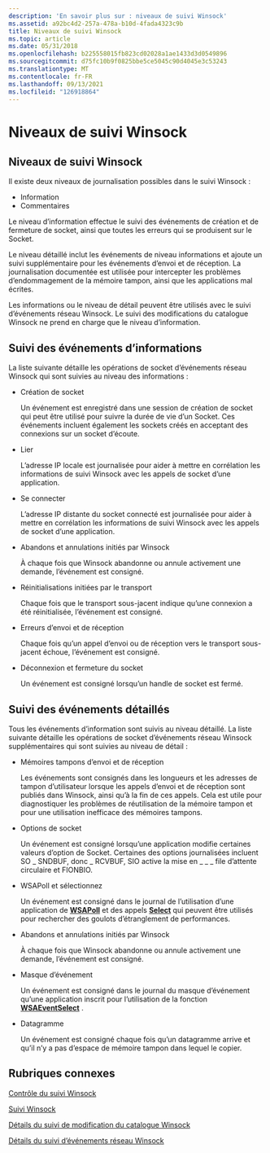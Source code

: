 ```yaml
---
description: 'En savoir plus sur : niveaux de suivi Winsock'
ms.assetid: a92bc4d2-257a-478a-b10d-4fada4323c9b
title: Niveaux de suivi Winsock
ms.topic: article
ms.date: 05/31/2018
ms.openlocfilehash: b225558015fb823cd02028a1ae1433d3d0549896
ms.sourcegitcommit: d75fc10b9f0825bbe5ce5045c90d4045e3c53243
ms.translationtype: MT
ms.contentlocale: fr-FR
ms.lasthandoff: 09/13/2021
ms.locfileid: "126918864"
---
```

# <a name="winsock-tracing-levels"></a>Niveaux de suivi Winsock

## <a name="levels-of-winsock-tracing"></a>Niveaux de suivi Winsock

Il existe deux niveaux de journalisation possibles dans le suivi Winsock :

-   Information
-   Commentaires

Le niveau d’information effectue le suivi des événements de création et de fermeture de socket, ainsi que toutes les erreurs qui se produisent sur le Socket.

Le niveau détaillé inclut les événements de niveau informations et ajoute un suivi supplémentaire pour les événements d’envoi et de réception. La journalisation documentée est utilisée pour intercepter les problèmes d’endommagement de la mémoire tampon, ainsi que les applications mal écrites.

Les informations ou le niveau de détail peuvent être utilisés avec le suivi d’événements réseau Winsock. Le suivi des modifications du catalogue Winsock ne prend en charge que le niveau d’information.

## <a name="information-event-tracing"></a>Suivi des événements d’informations

La liste suivante détaille les opérations de socket d’événements réseau Winsock qui sont suivies au niveau des informations :

-   Création de socket

    Un événement est enregistré dans une session de création de socket qui peut être utilisé pour suivre la durée de vie d’un Socket. Ces événements incluent également les sockets créés en acceptant des connexions sur un socket d’écoute.

-   Lier

    L’adresse IP locale est journalisée pour aider à mettre en corrélation les informations de suivi Winsock avec les appels de socket d’une application.

-   Se connecter

    L’adresse IP distante du socket connecté est journalisée pour aider à mettre en corrélation les informations de suivi Winsock avec les appels de socket d’une application.

-   Abandons et annulations initiés par Winsock

    À chaque fois que Winsock abandonne ou annule activement une demande, l’événement est consigné.

-   Réinitialisations initiées par le transport

    Chaque fois que le transport sous-jacent indique qu’une connexion a été réinitialisée, l’événement est consigné.

-   Erreurs d’envoi et de réception

    Chaque fois qu’un appel d’envoi ou de réception vers le transport sous-jacent échoue, l’événement est consigné.

-   Déconnexion et fermeture du socket

    Un événement est consigné lorsqu’un handle de socket est fermé.

## <a name="verbose-event-tracing"></a>Suivi des événements détaillés

Tous les événements d’information sont suivis au niveau détaillé. La liste suivante détaille les opérations de socket d’événements réseau Winsock supplémentaires qui sont suivies au niveau de détail :

-   Mémoires tampons d’envoi et de réception

    Les événements sont consignés dans les longueurs et les adresses de tampon d’utilisateur lorsque les appels d’envoi et de réception sont publiés dans Winsock, ainsi qu’à la fin de ces appels. Cela est utile pour diagnostiquer les problèmes de réutilisation de la mémoire tampon et pour une utilisation inefficace des mémoires tampons.

-   Options de socket

    Un événement est consigné lorsqu’une application modifie certaines valeurs d’option de Socket. Certaines des options journalisées incluent SO \_ SNDBUF, donc \_ RCVBUF, SIO active la mise en \_ \_ \_ file d’attente circulaire et FIONBIO.

-   WSAPoll et sélectionnez

    Un événement est consigné dans le journal de l’utilisation d’une application de [**WSAPoll**](/windows/win32/api/winsock2/nf-winsock2-wsapoll) et des appels [**Select**](/windows/desktop/api/Winsock2/nf-winsock2-select) qui peuvent être utilisés pour rechercher des goulots d’étranglement de performances.

-   Abandons et annulations initiés par Winsock

    À chaque fois que Winsock abandonne ou annule activement une demande, l’événement est consigné.

-   Masque d’événement

    Un événement est consigné dans le journal du masque d’événement qu’une application inscrit pour l’utilisation de la fonction [**WSAEventSelect**](/windows/desktop/api/Winsock2/nf-winsock2-wsaeventselect) .

-   Datagramme

    Un événement est consigné chaque fois qu’un datagramme arrive et qu’il n’y a pas d’espace de mémoire tampon dans lequel le copier.

## <a name="related-topics"></a>Rubriques connexes

<dl> <dt>

[Contrôle du suivi Winsock](control-of-winsock-tracing.md)
</dt> <dt>

[Suivi Winsock](winsock-tracing.md)
</dt> <dt>

[Détails du suivi de modification du catalogue Winsock](winsock-layered-service-provider-tracing-event-details.md)
</dt> <dt>

[Détails du suivi d’événements réseau Winsock](winsock-tracing-event-details.md)
</dt> </dl>

 

 
